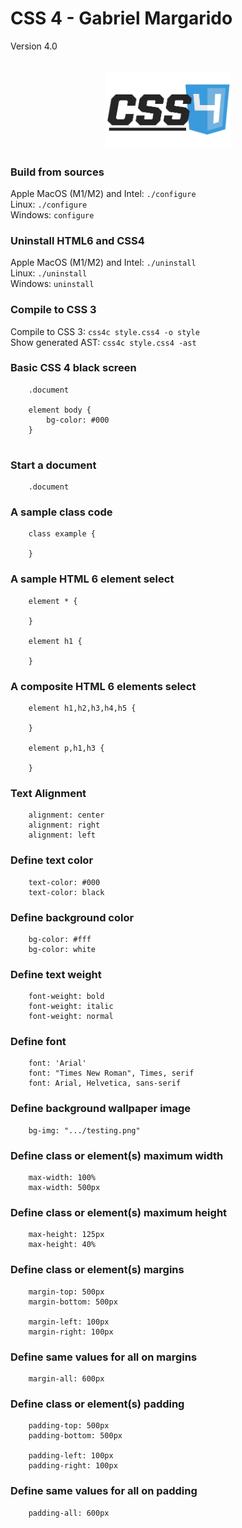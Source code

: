 # CSS 4 - Gabriel Margarido
Version 4.0<br>

<br>
<center><img src="css4.png" width="40%"></center>

### Build from sources
Apple MacOS (M1/M2) and Intel: `./configure`  
Linux: `./configure`  
Windows: `configure`  

### Uninstall HTML6 and CSS4
Apple MacOS (M1/M2) and Intel: `./uninstall`  
Linux: `./uninstall`  
Windows: `uninstall`  


### Compile to CSS 3
Compile to CSS 3: `css4c style.css4 -o style`  
Show generated AST: `css4c style.css4 -ast`  

### Basic CSS 4 black screen
```
    .document

    element body {
        bg-color: #000
    }
    
```

### Start a document
```
    .document
```

### A sample class code
```
    class example {

    }
```

### A sample HTML 6 element select
```
    element * {
        
    }

    element h1 {

    }
```

### A composite HTML 6 elements select
```
    element h1,h2,h3,h4,h5 {

    }

    element p,h1,h3 {

    }
```

### Text Alignment
```
    alignment: center
    alignment: right
    alignment: left
```


### Define text color
```
    text-color: #000
    text-color: black
```

### Define background color
```
    bg-color: #fff
    bg-color: white
```

### Define text weight
```
    font-weight: bold
    font-weight: italic
    font-weight: normal
```

### Define font
```
    font: 'Arial'
    font: "Times New Roman", Times, serif
    font: Arial, Helvetica, sans-serif
```

### Define background wallpaper image
```
    bg-img: ".../testing.png"
```

### Define class or element(s) maximum width
```
    max-width: 100%
    max-width: 500px
```

### Define class or element(s) maximum height
```
    max-height: 125px
    max-height: 40%
```

### Define class or element(s) margins
```
    margin-top: 500px
    margin-bottom: 500px

    margin-left: 100px
    margin-right: 100px
```

### Define same values for all on margins
```
    margin-all: 600px
```


### Define class or element(s) padding
```
    padding-top: 500px
    padding-bottom: 500px

    padding-left: 100px
    padding-right: 100px
```

### Define same values for all on padding
```
    padding-all: 600px
```